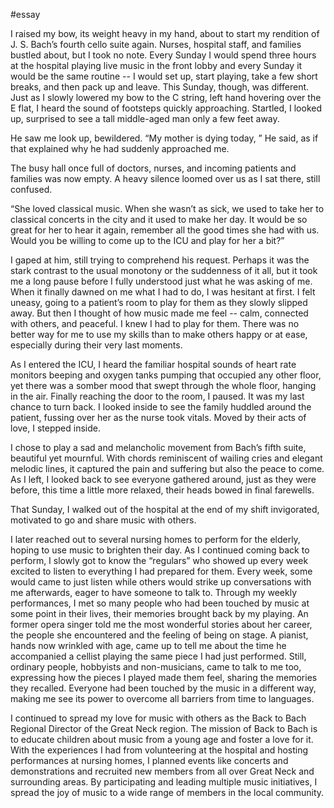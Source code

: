 #essay 

I raised my bow, its weight heavy in my hand, about to start my rendition of J. S. Bach’s fourth cello suite again. Nurses, hospital staff, and families bustled about, but I took no note. Every Sunday I would spend three hours at the hospital playing live music in the front lobby and every Sunday it would be the same routine -- I would set up, start playing, take a few short breaks, and then pack up and leave. This Sunday, though, was different. Just as I slowly lowered my bow to the C string, left hand hovering over the E flat, I heard the sound of footsteps quickly approaching. Startled, I looked up, surprised to see a tall middle-aged man only a few feet away. 

He saw me look up, bewildered. “My mother is dying today, ” He said, as if that explained why he had suddenly approached me.

The busy hall once full of doctors, nurses, and incoming patients and families was now empty. A heavy silence loomed over us as I sat there, still confused.

“She loved classical music. When she wasn’t as sick, we used to take her to classical concerts in the city and it used to make her day. It would be so great for her to hear it again, remember all the good times she had with us. Would you be willing to come up to the ICU and play for her a bit?”

I gaped at him, still trying to comprehend his request. Perhaps it was the stark contrast to the usual monotony or the suddenness of it all, but it took me a long pause before I fully understood just what he was asking of me. When it finally dawned on me what I had to do, I was hesitant at first. I felt uneasy, going to a patient’s room to play for them as they slowly slipped away. But then I thought of how music made me feel -- calm, connected with others, and peaceful. I knew I had to play for them. There was no better way for me to use my skills than to make others happy or at ease, especially during their very last moments.

As I entered the ICU, I heard the familiar hospital sounds of heart rate monitors beeping and oxygen tanks pumping that occupied any other floor, yet there was a somber mood that swept through the whole floor, hanging in the air. Finally reaching the door to the room, I paused. It was my last chance to turn back. I looked inside to see the family huddled around the patient, fussing over her as the nurse took vitals. Moved by their acts of love, I stepped inside.

I chose to play a sad and melancholic movement from Bach’s fifth suite, beautiful yet mournful. With chords reminiscent of wailing cries and elegant melodic lines, it captured the  pain and suffering but also the peace to come. As I left, I looked back to see everyone gathered around, just as they were before, this time a little more relaxed, their heads bowed in final farewells.

That Sunday, I walked out of the hospital at the end of my shift invigorated, motivated to go and share music with others.

I later reached out to several nursing homes to perform for the elderly, hoping to use music to brighten their day. As I continued coming back to perform, I slowly got to know the “regulars” who showed up every week excited to listen to everything I had prepared for them. Every week, some would came to just listen while others would strike up conversations with me afterwards, eager to have someone to talk to. Through my weekly performances, I met so many people who had been touched by music at some point in their lives, their memories brought back by my playing. An former opera singer told me the most wonderful stories about her career, the people she encountered and the feeling of being on stage. A pianist, hands now wrinkled with age, came up to tell me about the time he accompanied a cellist playing the same piece I had just performed. Still, ordinary people, hobbyists and non-musicians, came to talk to me too, expressing how the pieces I played made them feel, sharing the memories they recalled. Everyone had been touched by the music in a different way, making me see its power to overcome all barriers from time to languages.

I continued to spread my love for music with others as the Back to Bach Regional Director of the Great Neck region.  The mission of Back to Bach is to educate children about music from a young age and foster a love for it. With the experiences I had from volunteering at the hospital and hosting performances at nursing homes, I planned events like concerts and demonstrations and recruited new members from all over Great Neck and surrounding areas. By participating and leading multiple music initiatives, I spread the joy of music to a wide range of members in the local community.